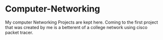 # Computer-Networking
My computer Networking Projects are kept here.
Coming to the first project that was created by me is a betterent of a college network using cisco packet tracer.
